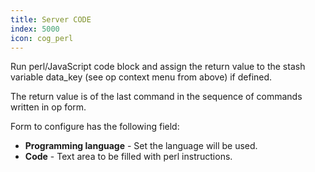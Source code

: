 ```yaml
---
title: Server CODE
index: 5000
icon: cog_perl
---
```


Run perl/JavaScript code block and assign the return value to the stash variable data_key (see op context menu from above) if defined.

The return value is of the last command in the sequence of commands written in op form.

Form to configure has the following field:

- **Programming language** - Set the language will be used.
- **Code** - Text area to be filled with perl instructions.
